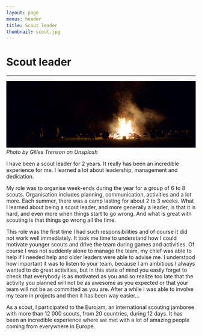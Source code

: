```yaml
---
layout: page
menus: header
title: Scout leader
thumbnail: scout.jpg
---
```

Scout leader
======
***
![post-picture](/assets/img/posts/scout-cut.jpg)
*Photo by Gilles Trenson on Unsplash*

I have been a scout leader for 2 years. It really has been an incredible experience for me. I learned a lot about leadership, management and dedication.

My role was to organise week-ends during the year for a group of 6 to 8 scouts. Organisation includes planning, communication, activities and a lot more. Each summer, there was a camp lasting for about 2 to 3 weeks. What I learned about being a scout leader, and more generally a leader, is that it is hard, and even more when things start to go wrong. And what is great with scouting is that things go wrong all the time. 

This role was the first time I had such responsibilities and of course it did not work well immediately. It took me time to understand how I could motivate younger scouts and drive the team during games and activities. Of course I was not suddenly alone to manage the team, my chief was able to help if I needed help and older leaders were able to advise me. I understood how important it was to listen to your team, because I am ambitious I always wanted to do great activities, but in this state of mind you easily forget to check that everybody is as motivated as you and so realize too late that the activity you planned will not be as awesome as you expected or that your team will not be as committed as you are. After a while I was able to involve my team in projects and then it has been way easier...

As a scout, I participated to the Eurojam, an international scouting jamboree with more than 12 000 scouts, from 20 countries, during 12 days. It has been an incredible experience where we met with a lot of amazing people coming from everywhere in Europe.